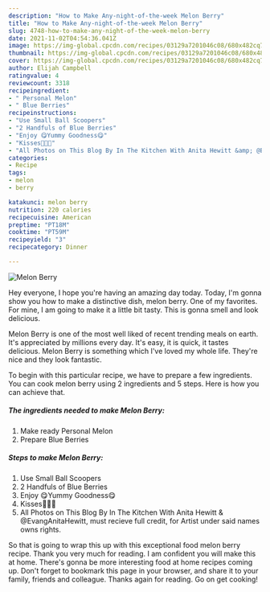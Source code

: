 ```yaml
---
description: "How to Make Any-night-of-the-week Melon Berry"
title: "How to Make Any-night-of-the-week Melon Berry"
slug: 4748-how-to-make-any-night-of-the-week-melon-berry
date: 2021-11-02T04:54:36.041Z
image: https://img-global.cpcdn.com/recipes/03129a7201046c08/680x482cq70/melon-berry-recipe-main-photo.jpg
thumbnail: https://img-global.cpcdn.com/recipes/03129a7201046c08/680x482cq70/melon-berry-recipe-main-photo.jpg
cover: https://img-global.cpcdn.com/recipes/03129a7201046c08/680x482cq70/melon-berry-recipe-main-photo.jpg
author: Elijah Campbell
ratingvalue: 4
reviewcount: 3318
recipeingredient:
- " Personal Melon"
- " Blue Berries"
recipeinstructions:
- "Use Small Ball Scoopers"
- "2 Handfuls of Blue Berries"
- "Enjoy 😋Yummy Goodness😋"
- "Kisses💋💋💋"
- "All Photos on This Blog By In The Kitchen With Anita Hewitt &amp; @EvangAnitaHewitt, must recieve full credit, for Artist under said names owns rights."
categories:
- Recipe
tags:
- melon
- berry

katakunci: melon berry 
nutrition: 220 calories
recipecuisine: American
preptime: "PT18M"
cooktime: "PT59M"
recipeyield: "3"
recipecategory: Dinner

---
```



![Melon Berry](https://img-global.cpcdn.com/recipes/03129a7201046c08/680x482cq70/melon-berry-recipe-main-photo.jpg)

Hey everyone, I hope you're having an amazing day today. Today, I'm gonna show you how to make a distinctive dish, melon berry. One of my favorites. For mine, I am going to make it a little bit tasty. This is gonna smell and look delicious.

Melon Berry is one of the most well liked of recent trending meals on earth. It's appreciated by millions every day. It's easy, it is quick, it tastes delicious. Melon Berry is something which I've loved my whole life. They're nice and they look fantastic.




To begin with this particular recipe, we have to prepare a few ingredients. You can cook melon berry using 2 ingredients and 5 steps. Here is how you can achieve that.

<!--inarticleads1-->

##### The ingredients needed to make Melon Berry:

1. Make ready  Personal Melon
1. Prepare  Blue Berries




<!--inarticleads2-->

##### Steps to make Melon Berry:

1. Use Small Ball Scoopers
1. 2 Handfuls of Blue Berries
1. Enjoy 😋Yummy Goodness😋
1. Kisses💋💋💋
1. All Photos on This Blog By In The Kitchen With Anita Hewitt &amp; @EvangAnitaHewitt, must recieve full credit, for Artist under said names owns rights.




So that is going to wrap this up with this exceptional food melon berry recipe. Thank you very much for reading. I am confident you will make this at home. There's gonna be more interesting food at home recipes coming up. Don't forget to bookmark this page in your browser, and share it to your family, friends and colleague. Thanks again for reading. Go on get cooking!
